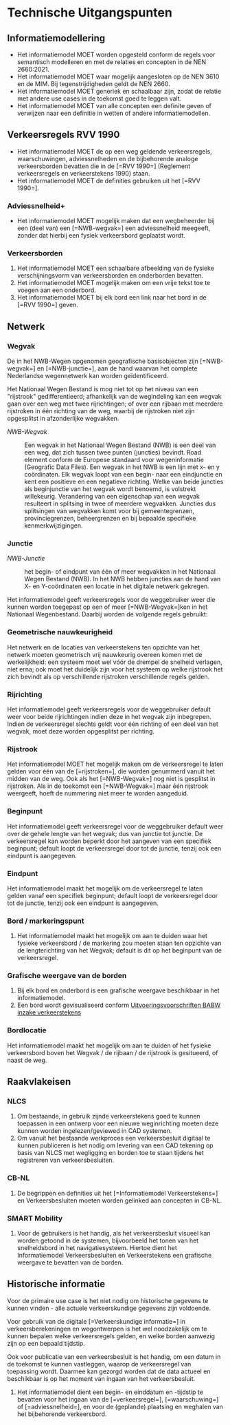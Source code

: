 # Technische Uitgangspunten

## Informatiemodellering

- Het informatiemodel MOET worden opgesteld conform de regels voor semantisch modelleren en met de relaties en concepten in de NEN 2660:2021.
- Het informatiemodel MOET waar mogelijk aangesloten op de NEN 3610 en de MIM. Bij tegenstrijdigheden geldt de NEN 2660.
- Het informatiemodel MOET generiek en schaalbaar zijn, zodat de relatie met andere use cases in de toekomst goed te leggen valt. 
- Het informatiemodel MOET van alle concepten een definite geven of verwijzen naar een definitie in wetten of andere informatiemodellen. 

## Verkeersregels RVV 1990

- Het informatiemodel MOET de op een weg geldende verkeersregels, waarschuwingen, adviessnelheden en de bijbehorende analoge verkeersborden bevatten die in de [=RVV 1990=] (Reglement verkeersregels en verkeerstekens 1990) staan. </li>
- Het informatiemodel MOET de definities gebruiken uit het [=RVV 1990=].


### Adviessnelheid+
- Het informatiemodel MOET mogelijk maken dat een wegbeheerder bij een (deel van) een [=NWB-wegvak=] een adviessnelheid meegeeft, zonder dat hierbij een fysiek verkeersbord geplaatst wordt.

### Verkeersborden

1. Het informatiemodel MOET een schaalbare afbeelding van de fysieke verschijningsvorm van verkeersborden en onderborden bevatten. 
2. Het informatiemodel MOET mogelijk maken om een vrije tekst toe te voegen aan een onderbord.
3. Het informatiemodel MOET bij elk bord een link naar het bord in de [=RVV 1990=] geven.


## Netwerk

### Wegvak

De in het NWB-Wegen opgenomen geografische basisobjecten zijn [=NWB-wegvak=] en [=NWB-junctie=], aan de hand waarvan het complete Nederlandse wegennetwerk kan worden geïdentificeerd. 

Het Nationaal Wegen Bestand is mog niet tot op het niveau van een "rijstrook" gedifferentieerd; afhankelijk van de wegindeling kan een wegvak gaan over een weg met twee rijrichtingen; of over een rijbaan met meerdere rijstroken in één richting van de weg, waarbij de rijstroken niet zijn opgesplitst in afzonderlijke wegvakken. 

<dfn data-lt="NWB-Wegvak|Road element">NWB-Wegvak</dfn>
<dd>Een wegvak in het Nationaal Wegen Bestand (NWB) is een deel van een weg, dat zich tussen twee punten (juncties) bevindt. Road element conform de Europese standaard voor wegeninformatie (Geografic Data Files). Een wegvak in het NWB is een lijn met x- en y coördinaten. Elk wegvak loopt van een begin- naar een eindjunctie en kent een positieve en een negatieve richting. Welke van beide juncties als beginjunctie van het wegvak wordt benoemd, is volstrekt willekeurig. Verandering van een eigenschap van een wegvak resulteert in splitsing in twee of meerdere wegvakken. Juncties dus splitsingen van wegvakken komt voor bij gemeentegrenzen, provinciegrenzen, beheergrenzen en bij bepaalde specifieke kenmerkwijzigingen. </dd>

### Junctie

<dfn data-lt="NWB-Junctie|">NWB-Junctie</dfn>
<dd>het begin- of eindpunt van één of meer wegvakken in het Nationaal Wegen Bestand (NWB). In het NWB hebben juncties aan de hand van X- en Y-coördinaten een locatie in het digitale netwerk gekregen.</dd>

Het informatiemodel geeft verkeersregels voor de weggebruiker weer die kunnen worden toegepast op een of meer [=NWB-Wegvak=]ken in het Nationaal Wegenbestand. Daarbij worden de volgende regels gebruikt:

### Geometrische nauwkeurigheid
Het netwerk en de locaties van verkeerstekens ten opzichte van het netwerk moeten geometrisch vrij nauwkeurig overeen komen met de werkelijkheid: een systeem moet wel vóór de drempel de snelheid verlagen, niet erna; ook moet het duidelijk zijn voor het systeem op welke rijstrook het zich bevindt als op verschillende rijstroken verschillende regels gelden. 

### Rijrichting

Het informatiemodel geeft verkeersregels voor de weggebruiker default weer voor beide rijrichtingen indien deze in het wegvak zijn inbegrepen. Indien de verkeersregel slechts geldt voor één richting of een deel van het wegvak, moet deze worden opgesplitst per richting.


### Rijstrook
Het informatiemodel MOET het mogelijk maken om de verkeersregel te laten gelden voor één van de [=rijstroken=], die worden genummerd vanuit het midden van de weg. Ook als het [=NWB-Wegvak=] nog niet is gesplitst in rijstroken.
Als in de toekomst een [=NWB-Wegvak=] maar één rijstrook weergeeft, hoeft de nummering niet meer te worden aangeduid. 

### Beginpunt

Het informatiemodel geeft verkeersregel voor de weggebruiker default weer over de gehele lengte van het wegvak; dus van junctie tot junctie. De verkeersregel kan worden beperkt door het aangeven van een specifiek beginpunt; default loopt de verkeersregel door tot de junctie, tenzij ook een eindpunt is aangegeven. 

### Eindpunt

Het informatiemodel maakt het mogelijk om de verkeersregel te laten gelden vanaf een specifiek beginpunt; default loopt de verkeersregel door tot de junctie, tenzij ook een eindpunt is aangegeven. 


### Bord / markeringspunt
1. Het informatiemodel maakt het mogelijk om aan te duiden waar het fysieke verkeersbord / de markering zou moeten staan ten opzichte van de lengterichting van het Wegvak; default is dit op het beginpunt van de verkeersregel. 

### Grafische weergave van de borden
1. Bij elk bord en onderbord is een grafische weergave beschikbaar in het informatiemodel. 
2. Een bord wordt gevisualiseerd conform [Uitvoeringsvoorschriften BABW inzake verkeerstekens](https://wetten.overheid.nl/jci1.3:c:BWBR0009104&hoofdstuk=II&paragraaf=3&z=2012-07-01&g=2012-07-01)



### Bordlocatie
Het informatiemodel maakt het mogelijk om aan te duiden of het fysieke verkeersbord boven het Wegvak / de rijbaan / de rijstrook is gesitueerd, of naast de weg.

## Raakvlakeisen 

### NLCS
1. Om bestaande, in gebruik zijnde verkeerstekens goed te kunnen toepassen in een ontwerp voor een nieuwe weginrichting moeten deze kunnen worden ingelezen/geviewed in CAD systemen.
2. Om vanuit het bestaande werkproces een verkeersbesluit digitaal te kunnen publiceren is het nodig om levering van een CAD tekening op basis van NLCS met wegligging en borden toe te staan tijdens het registreren van verkeersbesluiten. 

### CB-NL
1. De begrippen en definities uit het [=Informatiemodel Verkeerstekens=] en Verkeersbesluiten moeten worden gelinked aan concepten in CB-NL.

### SMART Mobility

1. Voor de gebruikers is het handig, als het verkeersbesluit visueel kan worden getoond in de systemen, bijvoorbeeld het tonen van het snelheidsbord in het navigatiesysteem. Hiertoe dient het Informatiemodel Verkeersbesluiten en Verkeerstekens een grafische weergave te bevatten van de borden. 


## Historische informatie
Voor de primaire use case is het niet nodig om historische gegevens te kunnen vinden - alle actuele verkeerskundige gegevens zijn voldoende.

Voor gebruik van de digitale [=Verkeerskundige informatie=] in verkeersberekeningen en wegontwerpen is het wel noodzakelijk om te kunnen bepalen welke verkeersregels gelden, en welke borden aanwezig zijn op een bepaald tijdstip.

Ook voor publicatie van een verkeersbesluit is het handig, om een datum in de toekomst te kunnen vastleggen, waarop de verkeersregel van toepassing wordt. Daarmee kan gezorgd worden dat de data actueel en beschikbaar is op het moment van ingaan van het verkeersbesluit. 

1. Het informatiemodel dient een begin- en einddatum en -tijdstip te bevatten voor het ingaan van de [=verkeersregel=], [=waarschuwing=] of [=adviessnelheid=], en voor de (geplande) plaatsing en weghalen van het bijbehorende verkeersbord. 